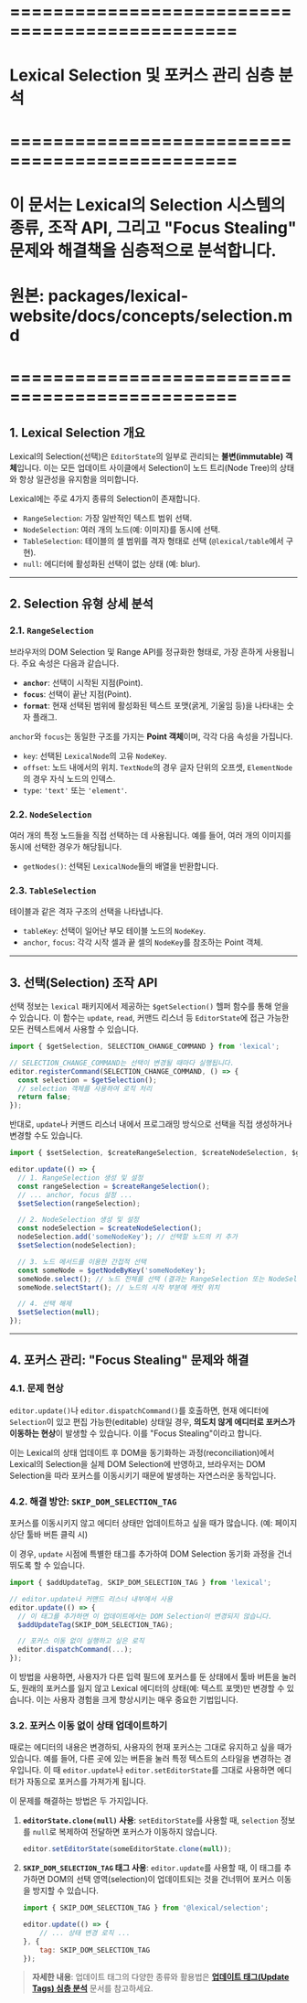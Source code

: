 # ===============================================
# Lexical Selection 및 포커스 관리 심층 분석
# ===============================================
# 이 문서는 Lexical의 Selection 시스템의 종류, 조작 API, 그리고 "Focus Stealing" 문제와 해결책을 심층적으로 분석합니다.
# 원본: packages/lexical-website/docs/concepts/selection.md
# ===============================================

## 1. Lexical Selection 개요

Lexical의 Selection(선택)은 `EditorState`의 일부로 관리되는 **불변(immutable) 객체**입니다. 이는 모든 업데이트 사이클에서 Selection이 노드 트리(Node Tree)의 상태와 항상 일관성을 유지함을 의미합니다.

Lexical에는 주로 4가지 종류의 Selection이 존재합니다.

-   `RangeSelection`: 가장 일반적인 텍스트 범위 선택.
-   `NodeSelection`: 여러 개의 노드(예: 이미지)를 동시에 선택.
-   `TableSelection`: 테이블의 셀 범위를 격자 형태로 선택 (`@lexical/table`에서 구현).
-   `null`: 에디터에 활성화된 선택이 없는 상태 (예: blur).

---

## 2. Selection 유형 상세 분석

### 2.1. `RangeSelection`

브라우저의 DOM Selection 및 Range API를 정규화한 형태로, 가장 흔하게 사용됩니다. 주요 속성은 다음과 같습니다.

-   **`anchor`**: 선택이 시작된 지점(Point).
-   **`focus`**: 선택이 끝난 지점(Point).
-   **`format`**: 현재 선택된 범위에 활성화된 텍스트 포맷(굵게, 기울임 등)을 나타내는 숫자 플래그.

`anchor`와 `focus`는 동일한 구조를 가지는 **Point 객체**이며, 각각 다음 속성을 가집니다.

-   `key`: 선택된 `LexicalNode`의 고유 `NodeKey`.
-   `offset`: 노드 내에서의 위치. `TextNode`의 경우 글자 단위의 오프셋, `ElementNode`의 경우 자식 노드의 인덱스.
-   `type`: `'text'` 또는 `'element'`.

### 2.2. `NodeSelection`

여러 개의 특정 노드들을 직접 선택하는 데 사용됩니다. 예를 들어, 여러 개의 이미지를 동시에 선택한 경우가 해당됩니다.

-   `getNodes()`: 선택된 `LexicalNode`들의 배열을 반환합니다.

### 2.3. `TableSelection`

테이블과 같은 격자 구조의 선택을 나타냅니다.

-   `tableKey`: 선택이 일어난 부모 테이블 노드의 `NodeKey`.
-   `anchor`, `focus`: 각각 시작 셀과 끝 셀의 `NodeKey`를 참조하는 Point 객체.

---

## 3. 선택(Selection) 조작 API

선택 정보는 `lexical` 패키지에서 제공하는 `$getSelection()` 헬퍼 함수를 통해 얻을 수 있습니다. 이 함수는 `update`, `read`, 커맨드 리스너 등 `EditorState`에 접근 가능한 모든 컨텍스트에서 사용할 수 있습니다.

```javascript
import { $getSelection, SELECTION_CHANGE_COMMAND } from 'lexical';

// SELECTION_CHANGE_COMMAND는 선택이 변경될 때마다 실행됩니다.
editor.registerCommand(SELECTION_CHANGE_COMMAND, () => {
  const selection = $getSelection();
  // selection 객체를 사용하여 로직 처리
  return false;
});
```

반대로, `update`나 커맨드 리스너 내에서 프로그래밍 방식으로 선택을 직접 생성하거나 변경할 수도 있습니다.

```javascript
import { $setSelection, $createRangeSelection, $createNodeSelection, $getNodeByKey } from 'lexical';

editor.update(() => {
  // 1. RangeSelection 생성 및 설정
  const rangeSelection = $createRangeSelection();
  // ... anchor, focus 설정 ...
  $setSelection(rangeSelection);

  // 2. NodeSelection 생성 및 설정
  const nodeSelection = $createNodeSelection();
  nodeSelection.add('someNodeKey'); // 선택할 노드의 키 추가
  $setSelection(nodeSelection);

  // 3. 노드 메서드를 이용한 간접적 선택
  const someNode = $getNodeByKey('someNodeKey');
  someNode.select(); // 노드 전체를 선택 (결과는 RangeSelection 또는 NodeSelection일 수 있음)
  someNode.selectStart(); // 노드의 시작 부분에 캐럿 위치

  // 4. 선택 해제
  $setSelection(null);
});
```

---

## 4. 포커스 관리: "Focus Stealing" 문제와 해결

### 4.1. 문제 현상

`editor.update()`나 `editor.dispatchCommand()`를 호출하면, 현재 에디터에 `Selection`이 있고 편집 가능한(editable) 상태일 경우, **의도치 않게 에디터로 포커스가 이동하는 현상**이 발생할 수 있습니다. 이를 "Focus Stealing"이라고 합니다.

이는 Lexical의 상태 업데이트 후 DOM을 동기화하는 과정(reconciliation)에서 Lexical의 Selection을 실제 DOM Selection에 반영하고, 브라우저는 DOM Selection을 따라 포커스를 이동시키기 때문에 발생하는 자연스러운 동작입니다.

### 4.2. 해결 방안: `SKIP_DOM_SELECTION_TAG`

포커스를 이동시키지 않고 에디터 상태만 업데이트하고 싶을 때가 많습니다. (예: 페이지 상단 툴바 버튼 클릭 시)

이 경우, `update` 시점에 특별한 태그를 추가하여 DOM Selection 동기화 과정을 건너뛰도록 할 수 있습니다.

```javascript
import { $addUpdateTag, SKIP_DOM_SELECTION_TAG } from 'lexical';

// editor.update나 커맨드 리스너 내부에서 사용
editor.update(() => {
  // 이 태그를 추가하면 이 업데이트에서는 DOM Selection이 변경되지 않습니다.
  $addUpdateTag(SKIP_DOM_SELECTION_TAG);

  // 포커스 이동 없이 실행하고 싶은 로직
  editor.dispatchCommand(...);
});
```

이 방법을 사용하면, 사용자가 다른 입력 필드에 포커스를 둔 상태에서 툴바 버튼을 눌러도, 원래의 포커스를 잃지 않고 Lexical 에디터의 상태(예: 텍스트 포맷)만 변경할 수 있습니다. 이는 사용자 경험을 크게 향상시키는 매우 중요한 기법입니다. 

### 3.2. 포커스 이동 없이 상태 업데이트하기

때로는 에디터의 내용은 변경하되, 사용자의 현재 포커스는 그대로 유지하고 싶을 때가 있습니다. 예를 들어, 다른 곳에 있는 버튼을 눌러 특정 텍스트의 스타일을 변경하는 경우입니다. 이 때 `editor.update`나 `editor.setEditorState`를 그대로 사용하면 에디터가 자동으로 포커스를 가져가게 됩니다.

이 문제를 해결하는 방법은 두 가지입니다.

1.  **`editorState.clone(null)` 사용**: `setEditorState`를 사용할 때, `selection` 정보를 `null`로 복제하여 전달하면 포커스가 이동하지 않습니다.
    ```javascript
    editor.setEditorState(someEditorState.clone(null));
    ```
2.  **`SKIP_DOM_SELECTION_TAG` 태그 사용**: `editor.update`를 사용할 때, 이 태그를 추가하면 DOM의 선택 영역(selection)이 업데이트되는 것을 건너뛰어 포커스 이동을 방지할 수 있습니다.
    ```javascript
    import { SKIP_DOM_SELECTION_TAG } from '@lexical/selection';

    editor.update(() => {
        // ... 상태 변경 로직 ...
    }, {
        tag: SKIP_DOM_SELECTION_TAG
    });
    ```
> **자세한 내용**: 업데이트 태그의 다양한 종류와 활용법은 [**업데이트 태그(Update Tags) 심층 분석**](../update_mechanism/04_update_tags.md) 문서를 참고하세요. 